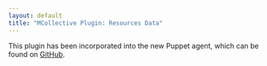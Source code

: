 ```yaml
---
layout: default
title: "MCollective Plugin: Resources Data"
---
```


This plugin has been incorporated into the new Puppet agent, which can be found on [GitHub](https://github.com/puppetlabs/mcollective-puppet-agent#readme).
